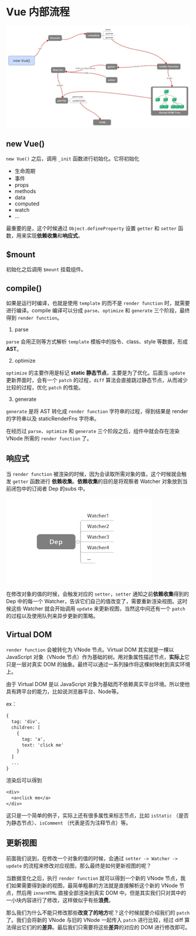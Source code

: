 # Vue 内部流程

<img src="../images/new Vue().png">

## new Vue()

`new Vue()` 之后，调用 `_init` 函数进行初始化。它将初始化

- 生命周期
- 事件
- props
- methods
- data
- computed
- watch
- ...

最重要的是，这个时候通过 `Object.defineProperty` 设置 `getter` 和 `setter` 函数，用来实现**依赖收集**和**响应式**。

## $mount

初始化之后调用 `$mount` 挂载组件。

## compile()

如果是运行时编译，也就是使用 `template` 的而不是 `render function` 时，就需要进行编译。compile 编译可以分成 `parse`、`optimize` 和 `generate` 三个阶段，最终得到 `render function`。

1. parse

`parse` 会用正则等方式解析 `template` 模板中的指令、class、style 等数据，形成 **AST**。

2. optimize

`optimize` 的主要作用是标记 **static 静态节点**，主要是为了优化。后面当 `update` 更新界面时，会有一个 `patch` 的过程，`diff` 算法会直接跳过静态节点，从而减少比较的过程，优化 `patch` 的性能。

3. generate

`generate` 是将 AST 转化成 `render function` 字符串的过程，得到结果是 render 的字符串以及 staticRenderFns 字符串。

在经历过 `parse`、`optimize` 和 `generate` 三个阶段之后，组件中就会存在渲染 VNode 所需的 `render function` 了。

## 响应式

当 `render function` 被渲染的时候，因为会读取所需对象的值，这个时候就会触发 `getter` 函数进行 **依赖收集**。**依赖收集**的目的是将观察者 Watcher 对象放到当前闭包中的订阅者 Dep 的subs 中。

<img src="../images/watcher.png" width="400">

在修改对象的值的时候，会触发对应的 `setter`，`setter` 通知之前**依赖收集**得到的 Dep 中的每一个 Watcher，告诉它们自己的值改变了，需要重新渲染视图。这时候这些 Watcher 就会开始调用 `update` 来更新视图，当然这中间还有一个 `patch` 的过程以及使用队列来异步更新的策略。

## Virtual DOM

`render function` 会被转化为 VNode 节点。Virtual DOM 其实就是一棵以 JavaScript 对象（VNode 节点）作为基础的树。用对象属性描述节点，**实际上**它只是一层对真实 DOM 的抽象。最终可以通过一系列操作将这棵树映射到真实环境上。

由于 Virtual DOM 是以 JavaScript 对象为基础而不依赖真实平台环境。所以使他具有跨平台的能力，比如说浏览器平台、Node等。

ex：

```
{
  tag: 'div',
  children: [
    {
      tag: 'a',
      text: 'click me'
    }
  ]
  ...
}

```

渲染后可以得到

```
<div>
  <a>click me</a>
</div>
```

这只是一个简单的例子，实际上还有很多属性来标志节点，比如 `isStatic` （是否为静态节点）、`isComment` （代表是否为注释节点）等。

## 更新视图

前面我们说到，在修改一个对象的值的时候，会通过 `setter -> Watcher -> update` 的流程来修改对应视图，那么最终是如何更新视图的呢？

当数据变化之后，执行 `render function` 就可以得到一个新的 VNode 节点，我们如果需要得到新的视图，最简单粗暴的方法就是直接解析这个新的 VNode 节点，然后用 `innerHTML` 直接全部渲染到真实 DOM 中。但是其实我们只对其中的一小块内容进行了修改，这样做似乎有些**浪费**。

那么我们为什么不能只修改那些**改变了的地方**呢？这个时候就要介绍我们的 `patch` 了。我们会将新的 VNode 与旧的 VNode 一起传入 `patch` 进行比较，经过 diff 算法得出它们的的**差异**。最后我们只需要将这些**差异**的对应的 DOM 进行修改即可。